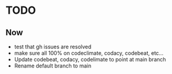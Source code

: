 # TODO

## Now

- test that gh issues are resolved
- make sure all 100% on codeclimate, codacy, codebeat, etc...
- Update codebeat, codacy, codelimate to point at main branch
- Rename default branch to main
